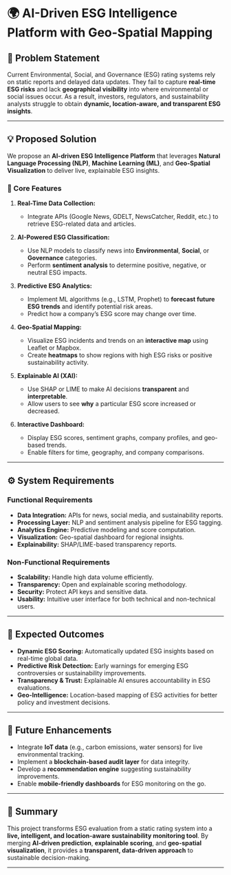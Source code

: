 # 🌍 AI-Driven ESG Intelligence Platform with Geo-Spatial Mapping

## 🧩 Problem Statement

Current Environmental, Social, and Governance (ESG) rating systems rely on static reports and delayed data updates. They fail to capture **real-time ESG risks** and lack **geographical visibility** into where environmental or social issues occur. As a result, investors, regulators, and sustainability analysts struggle to obtain **dynamic, location-aware, and transparent ESG insights**.

---

## 💡 Proposed Solution

We propose an **AI-driven ESG Intelligence Platform** that leverages **Natural Language Processing (NLP)**, **Machine Learning (ML)**, and **Geo-Spatial Visualization** to deliver live, explainable ESG insights.

### 🔧 Core Features

1. **Real-Time Data Collection:**

   * Integrate APIs (Google News, GDELT, NewsCatcher, Reddit, etc.) to retrieve ESG-related data and articles.

2. **AI-Powered ESG Classification:**

   * Use NLP models to classify news into **Environmental**, **Social**, or **Governance** categories.
   * Perform **sentiment analysis** to determine positive, negative, or neutral ESG impacts.

3. **Predictive ESG Analytics:**

   * Implement ML algorithms (e.g., LSTM, Prophet) to **forecast future ESG trends** and identify potential risk areas.
   * Predict how a company’s ESG score may change over time.

4. **Geo-Spatial Mapping:**

   * Visualize ESG incidents and trends on an **interactive map** using Leaflet or Mapbox.
   * Create **heatmaps** to show regions with high ESG risks or positive sustainability activity.

5. **Explainable AI (XAI):**

   * Use SHAP or LIME to make AI decisions **transparent** and **interpretable**.
   * Allow users to see **why** a particular ESG score increased or decreased.

6. **Interactive Dashboard:**

   * Display ESG scores, sentiment graphs, company profiles, and geo-based trends.
   * Enable filters for time, geography, and company comparisons.

---

## ⚙️ System Requirements

### **Functional Requirements**

* **Data Integration:**
  APIs for news, social media, and sustainability reports.
* **Processing Layer:**
  NLP and sentiment analysis pipeline for ESG tagging.
* **Analytics Engine:**
  Predictive modeling and score computation.
* **Visualization:**
  Geo-spatial dashboard for regional insights.
* **Explainability:**
  SHAP/LIME-based transparency reports.

### **Non-Functional Requirements**

* **Scalability:** Handle high data volume efficiently.
* **Transparency:** Open and explainable scoring methodology.
* **Security:** Protect API keys and sensitive data.
* **Usability:** Intuitive user interface for both technical and non-technical users.

---

## 🌱 Expected Outcomes

* **Dynamic ESG Scoring:** Automatically updated ESG insights based on real-time global data.
* **Predictive Risk Detection:** Early warnings for emerging ESG controversies or sustainability improvements.
* **Transparency & Trust:** Explainable AI ensures accountability in ESG evaluations.
* **Geo-Intelligence:** Location-based mapping of ESG activities for better policy and investment decisions.

---

## 🚀 Future Enhancements

* Integrate **IoT data** (e.g., carbon emissions, water sensors) for live environmental tracking.
* Implement a **blockchain-based audit layer** for data integrity.
* Develop a **recommendation engine** suggesting sustainability improvements.
* Enable **mobile-friendly dashboards** for ESG monitoring on the go.

---

## 🧠 Summary

This project transforms ESG evaluation from a static rating system into a **live, intelligent, and location-aware sustainability monitoring tool**.
By merging **AI-driven prediction**, **explainable scoring**, and **geo-spatial visualization**, it provides a **transparent, data-driven approach** to sustainable decision-making.

---
